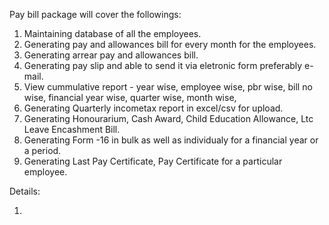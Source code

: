 Pay bill package will cover the followings:

1. Maintaining database of all the employees.
2. Generating pay and allowances bill for every month for the employees.
3. Generating arrear pay and allowances bill.
4. Generating pay slip and able to send it via eletronic form preferably e-mail.
5. View cummulative report - year wise, employee wise, pbr wise, bill no wise, financial year wise, quarter wise, month wise, 
6. Generating Quarterly incometax report in excel/csv for upload.
7. Generating Honourarium, Cash Award, Child Education Allowance, Ltc Leave Encashment Bill.
8. Generating Form -16 in bulk as well as individualy for a financial year or a period.
9. Generating Last Pay Certificate, Pay Certificate for a particular employee.

Details:

1. 
